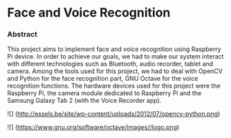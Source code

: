 Face and Voice Recognition
==========================

### Abstract 
This project aims to implement face and voice recognition using Raspberry Pi device. In order to achieve our goals, we had to make our system interact with different technologies such as Bluetooth, audio recorder, tablet and camera.
Among the tools used for this project, we had to deal with OpenCV and Python for the face recognition part, GNU Octave for the voice recognition functions.
The hardware devices used for this project were the Raspberry Pi, the camera module dedicated to Raspberry Pi and the Samsung Galaxy Tab 2 (with the Voice Recorder app).

![] (http://essels.be/site/wp-content/uploads/2012/07/opencv-python.png)

![] (https://www.gnu.org/software/octave/images//logo.png)


